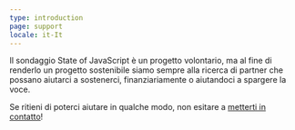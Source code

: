 ```yaml
---
type: introduction
page: support
locale: it-It
---
```


Il sondaggio State of JavaScript è un progetto volontario, ma al fine di renderlo
un progetto sostenibile siamo sempre alla ricerca di partner che possano aiutarci a sostenerci,
finanziariamente o aiutandoci a spargere la voce.

Se ritieni di poterci aiutare in qualche modo, non esitare a
<a href="mailto:hello@stateofjs.com">metterti in contatto</a>!
